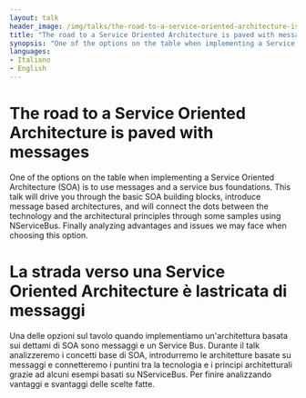 ```yaml
---
layout: talk
header_image: /img/talks/the-road-to-a-service-oriented-architecture-is-paved-with-messages.jpg
title: "The road to a Service Oriented Architecture is paved with messages"
synopsis: "One of the options on the table when implementing a Service Oriented Architecture (SOA) is to use messages and a service bus foundations. This talk will drive you through the basic SOA building blocks, introduce message based architectures, and will connect the dots between the technology and the architectural principles through some samples using NServiceBus. Finally analyzing advantages and issues we may face when choosing this option."
languages:
- Italiano
- English
---
```


# The road to a Service Oriented Architecture is paved with messages

One of the options on the table when implementing a Service Oriented Architecture (SOA) is to use messages and a service bus foundations. This talk will drive you through the basic SOA building blocks, introduce message based architectures, and will connect the dots between the technology and the architectural principles through some samples using NServiceBus. Finally analyzing advantages and issues we may face when choosing this option.

# La strada verso una Service Oriented Architecture è lastricata di messaggi

Una delle opzioni sul tavolo quando implementiamo un'architettura basata sui dettami di SOA sono messaggi e un Service Bus. Durante il talk analizzeremo i concetti base di SOA, introdurremo le architetture basate su messaggi e connetteremo i puntini tra la tecnologia e i principi architetturali grazie ad alcuni esempi basati su NServiceBus. Per finire analizzando vantaggi e svantaggi delle scelte fatte.
